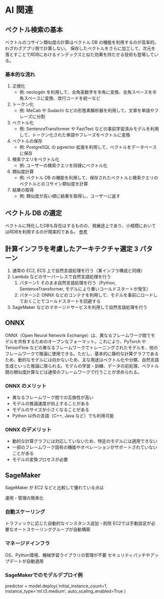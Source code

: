 # AI 関連

## ベクトル検索の基本

ベクトルのコサイン類似度の計算はベクトル DB の機能を利用するのが高率的。わざわざアプリ側で計算しない。
保存したベクトルをさらに加工して、次元を落とすことでRDBにおけるインデックスと似た効果を持たせる技術も登場している。

### 基本的な流れ

1. 正規化
   - 例: neologdn を利用して、全角英数字を半角に変換、全角スペースを半角スペースに変換、改行コードを統一など
2. トークン化
   - 例: MeCab や Sudachi などの形態素解析器を利用して、文章を単語やフレーズに分割
3. ベクトル化
   - 例: SentenceTransformer や FastText などの事前学習済みモデルを利用して、トークン化された単語やフレーズをベクトルに変換
4. ベクトルの保存
   - 例: PostgreSQL の pgvector 拡張を利用して、ベクトルをデータベースに保存
5. 検索クエリをベクトル化
   - 例: ユーザーの検索クエリを同様にベクトル化
6. 類似度計算
   - 例: ベクトル DB の機能を利用して、保存されたベクトルと検索クエリのベクトルとのコサイン類似度を計算
7. 結果の取得
   - 例: 類似度が高い順に結果を取得し、ユーザーに返す

## ベクトル DB の選定

ベクトルに特化したDBも存在はするものの、発展途上であり、小規模においてはRDBを利用するのが現実的である。
[参考](https://zenn.dev/rwcolinpeng/articles/45632994cf8bc1)

## 計算インフラを考慮したアーキテクチャ選定 3 パターン

1. 通常の EC2, ECS 上で自然言語処理を行う（某インフラ構成と同様）
2. Lambda などのサーバーレスで自然言語処理を行う
   1. パターン1: そのまま自然言語処理を行う（Python, SentenceTransformer, モデルにより重いコールドスタートが発生）
   2. パターン2: ONNX などのコンテナを利用して、モデルを事前にロードしておくことでコールドスタートを回避する
3. SageMaker などのマネージドサービスを利用して自然言語処理を行う

## ONNX

ONNX（Open Neural Network Exchange）は、異なるフレームワーク間でモデルを共有するためのオープンなフォーマット。これにより、PyTorch や TensorFlow などの異なるフレームワークでトレーニングされたモデルを、他のフレームワークで推論に使用できる。ただし、基本的に静的な計算グラフであるため、動的なモデルには向かないため、主な用途はベクトル化や分類、自然言語生成といった推論に限られる。モデルの学習・訓練、データの前処理、ベクトル間の類似度計算などは通常のフレームワークで行うことが求められる。

### ONNX のメリット

- 異なるフレームワーク間での互換性が高い
- モデルの推論速度が向上することがある
- モデルのサイズが小さくなることがある
- Python 以外の言語（C++, Java など）でも利用可能

### ONNX のデメリット

- 動的な計算グラフには対応していないため、特定のモデルには適用できない
- 一部のフレームワーク固有の機能やオペレーションがサポートされていないことがある
- モデルの変換プロセスが必要

## SageMaker

SageMaker が EC2 などと比較して優れている点は

運用・管理の簡素化

### 自動スケーリング

トラフィックに応じた自動的なインスタンス追加・削除
EC2では手動設定が必要なオートスケーリンググループが自動構築

### マネージドインフラ

OS、Python環境、機械学習ライブラリの管理が不要
セキュリティパッチやアップデートが自動適用

### SageMakerでのモデルデプロイ例

predictor = model.deploy(
    initial_instance_count=1,
    instance_type='ml.t3.medium',
    auto_scaling_enabled=True
)
